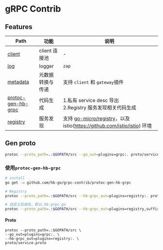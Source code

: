 # gRPC Contrib

## Features

Path | 功能 | 说明
----|----|----
[client](client) | client 连接池 | -
[log](log) | logger | `zap`
[metadata](metadata) | 元数据转换与传递 | 支持 `client` 和 `gateway`插件
[protoc-gen-hb-grpc](protoc-gen-hb-grpc) | 代码生成 | 1.私有 service desc 导出<br/> 2.Registry 服务发现相关代码生成
[registry](registry) | 服务发现 | 支持 [go-micro/registry](https://github.com/micro/go-micro/tree/master/registry)，以及 istio(https://github.com/istio/istio) 环境
  
## Gen proto
```bash
protoc --proto_path=.:$GOPATH/src --go_out=plugins=grpc:. proto/service.proto
```

### 使用`protoc-gen-hb-grpc`
```bash
# install
go get -u github.com/hb-go/grpc-contrib/protoc-gen-hb-grpc
```

```bash
# Registry
protoc --proto_path=.:$GOPATH/src --hb-grpc_out=plugins=registry:. proto/service.proto

# 自定义后缀名，默认.hb.grpc.go
protoc --proto_path=.:$GOPATH/src --hb-grpc_out=plugins=registry,suffix=.hb.grpc.go:. proto/service.proto
```

#### Proto
```shell script
protoc --proto_path=.:$GOPATH/src \
--go_out=plugins=grpc:. \
--hb-grpc_out=plugins=registry:. \
proto/service.proto
```
